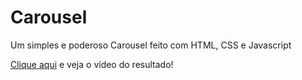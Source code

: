 # Carousel

Um simples e poderoso Carousel feito com HTML, CSS e Javascript

[Clique aqui](https://www.instagram.com/reel/Csq1YbLpeD_/?utm_source=ig_web_copy_link&igshid=MzRlODBiNWFlZA==) e veja o vídeo do resultado! 
